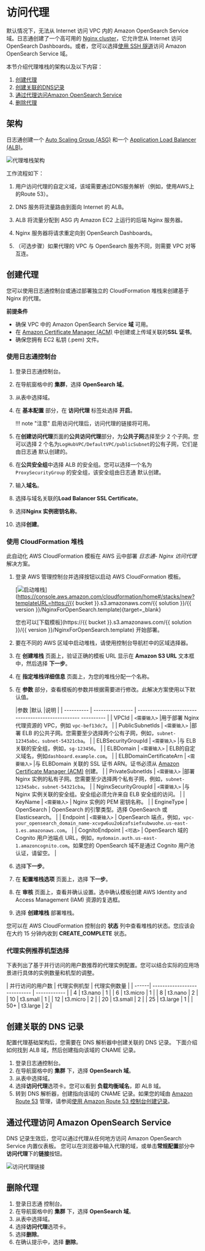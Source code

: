 # 访问代理

默认情况下，无法从 Internet 访问 VPC 内的 Amazon OpenSearch Service 域。日志通创建了一个高可用的 [Nginx cluster][nginx]，它允许您从 Internet 访问 OpenSearch Dashboards。或者，您可以选择[使用 SSH 隧道][ssh]访问 Amazon OpenSearch Service 域。

本节介绍代理堆栈的架构以及以下内容：

1. [创建代理](#_3)
2. [创建关联的DNS记录](#dns)
3. [通过代理访问Amazon OpenSearch Service](#aos)
4. [删除代理](#_4)

## 架构
日志通创建一个 [Auto Scaling Group (ASG)][asg] 和一个 [Application Load Balancer (ALB)][alb]。

![代理堆栈架构](../../images/architecture/proxy.svg)

工作流程如下：

1. 用户访问代理的自定义域，该域需要通过DNS服务解析（例如，使用AWS上的Route 53）。

2. DNS 服务将流量路由到面向 Internet 的 ALB。

3. ALB 将流量分配到 ASG 内 Amazon EC2 上运行的后端 Nginx 服务器。

4. Nginx 服务器将请求重定向到 OpenSearch Dashboards。

5. （可选步骤）如果代理的 VPC 与 OpenSearch 服务不同，则需要 VPC 对等互连。

## 创建代理
您可以使用日志通控制台或通过部署独立的 CloudFormation 堆栈来创建基于 Nginx 的代理。

**前提条件**

- 确保 VPC 中的 Amazon OpenSearch Service **域** 可用。
- 在 [Amazon Certificate Manager (ACM)][acm] 中创建或上传域关联的**SSL 证书**。
- 确保您拥有 EC2 私钥 (.pem) 文件。

### 使用日志通控制台
1. 登录日志通控制台。
2. 在导航窗格中的 **集群**，选择 **OpenSearch 域**。
3. 从表中选择域。
4. 在 **基本配置** 部分，在 **访问代理** 标签处选择 **开启**。

    !!! note "注意"
         启用访问代理后，访问代理的链接将可用。

5. 在**创建访问代理**页面的**公共访问代理**部分，为**公共子网**选择至少 2 个子网。您可以选择 2 个名为`LogHubVPC/DefaultVPC/publicSubnet`的公有子网，它们是由日志通 默认创建的。
6. 在**公共安全组**中选择 ALB 的安全组。您可以选择一个名为 `ProxySecurityGroup` 的安全组，该安全组由日志通 默认创建。
7. 输入**域名**。
8. 选择与域名关联的**Load Balancer SSL Certificate**。
9. 选择**Nginx 实例密钥名称**。
10. 选择**创建**。

### 使用 CloudFormation 堆栈
此自动化 AWS CloudFormation 模板在 AWS 云中部署 *日志通- Nginx 访问代理* 解决方案。

1. 登录 AWS 管理控制台并选择按钮以启动 AWS CloudFormation 模板。

    [![启动堆栈](../../images/launch-stack.png)](https://console.aws.amazon.com/cloudformation/home#/stacks/new?templateURL=https://{{ bucket }}.s3.amazonaws.com/{{ solution }}/{{ version }}/NginxForOpenSearch.template){target=_blank}

    您也可以[下载模板](https://{{ bucket }}.s3.amazonaws.com/{{ solution }}/{{ version }}/NginxForOpenSearch.template) 开始部署。

2. 要在不同的 AWS 区域中启动堆栈，请使用控制台导航栏中的区域选择器。

3. 在 **创建堆栈** 页面上，验证正确的模板 URL 显示在 **Amazon S3 URL** 文本框中，然后选择 **下一步**。

4. 在 **指定堆栈详细信息** 页面上，为您的堆栈分配一个名称。

5. 在 **参数** 部分，查看模板的参数并根据需要进行修改。此解决方案使用以下默认值。

    |参数 |默认 |说明 |
    | ---------- | ---------------- | -------------------------------------------------- ---------- |
    | VPCId | `<需要输入>` |用于部署 Nginx 代理资源的 VPC，例如 `vpc-bef13dc7`。 |
    | PublicSubnetIds | `<需要输入>` |部署 ELB 的公共子网。您需要至少选择两个公有子网，例如，`subnet-12345abc，subnet-54321cba`。 |
    | ELBSecurityGroupId | `<需要输入>` |与 ELB 关联的安全组，例如，`sg-123456`。 |
    | ELBDomain | `<需要输入>` | ELB的自定义域名，例如`dashboard.example.com`。 |
    | ELBDomainCertificateArn | `<需要输入>` |与 ELBDomain 关联的 SSL 证书 ARN。证书必须从 [Amazon Certificate Manager (ACM)][acm] 创建。 |
    | PrivateSubnetIds | `<需要输入>` |部署 Nginx 实例的私有子网。您需要至少选择两个私有子网，例如，`subnet-12345abc，subnet-54321cba`。 |
    | NginxSecurityGroupId | `<需要输入>` |与 Nginx 实例关联的安全组。安全组必须允许来自 ELB 安全组的访问。 |
    | KeyName | `<需要输入>` | Nginx 实例的 PEM 密钥名称。 |
    | EngineType | OpenSearch | OpenSearch 的引擎类型。选择 OpenSearch 或 Elasticsearch。 |
    | Endpoint | `<需要输入>` | OpenSearch 端点，例如，`vpc-your_opensearch_domain_name-xcvgw6uu2o6zafsiefxubwuohe.us-east-1.es.amazonaws.com`。 |
    | CognitoEndpoint | `<可选>` | OpenSearch 域的 Cognito 用户池端点 URL，例如，`mydomain.auth.us-east-1.amazoncognito.com`。如果您的 OpenSearch 域不是通过 Cognito 用户池认证，请留空。 |

6. 选择**下一步**。

7. 在 **配置堆栈选项** 页面上，选择 **下一步**。

8. 在 **审核** 页面上，查看并确认设置。选中确认模板创建 AWS Identity and Access Management (IAM) 资源的复选框。

9. 选择 **创建堆栈** 部署堆栈。

您可以在 AWS CloudFormation 控制台的 **状态** 列中查看堆栈的状态。您应该会在大约 15 分钟内收到 **CREATE_COMPLETE** 状态。

### 代理实例推荐机型选择

下表列出了基于并行访问的用户数推荐的代理实例配置。您可以结合实际的应用场景进行具体的实例数量和机型的调整。

| 并行访问的用户数 | 代理实例机型 | 代理实例数量 |
    | ------| ---------------------------- | ------------ |
    | 4     | t3.nano                      | 1            |
    | 6     | t3.micro                     | 1            |
    | 8     | t3.nano                      | 2            |
    | 10    | t3.small                     | 1            |
    | 12    | t3.micro                     | 2            |
    | 20    | t3.small                     | 2            |
    | 25    | t3.large                     | 1            |
    | 50+    | t3.large                     | 2            |

## 创建关联的 DNS 记录
配置代理基础架构后，您需要在 DNS 解析器中创建关联的 DNS 记录。 下面介绍如何找到 ALB 域，然后创建指向该域的 CNAME 记录。

1. 登录日志通控制台。
2. 在导航窗格中的 **集群** 下，选择 **OpenSearch 域**。
3. 从表中选择域。
4. 选择**访问代理**选项卡。您可以看到 **负载均衡域名**，即 ALB 域。
5. 转到 DNS 解析器，创建指向该域的 CNAME 记录。如果您的域由 [Amazon Route 53][route53] 管理，请参阅[使用 Amazon Route 53 控制台创建记录][createrecords]。

## 通过代理访问 Amazon OpenSearch Service
DNS 记录生效后，您可以通过代理从任何地方访问 Amazon OpenSearch Service 内置仪表板。 您可以在浏览器中输入代理的域，或单击**常规配置**部分中**访问代理**下的**链接**按钮。

![访问代理链接](../../images/access-proxy-link.png)

## 删除代理
1. 登录日志通 控制台。
2. 在导航窗格中的 **集群** 下，选择 **OpenSearch 域**。
3. 从表中选择域。
4. 选择**访问代理**选项卡。
5. 选择**删除**。
6. 在确认提示中，选择 **删除**。



[asg]: https://docs.aws.amazon.com/autoscaling/ec2/userguide/what-is-amazon-ec2-auto-scaling.html
[alb]: https://docs.aws.amazon.com/elasticloadbalancing/latest/application/introduction.html
[nginx]: https://aws.amazon.com/premiumsupport/knowledge-center/opensearch-outside-vpc-nginx/
[ssh]: https://aws.amazon.com/premiumsupport/knowledge-center/opensearch-outside-vpc-ssh/
[acm]: https://aws.amazon.com/certificate-manager/
[route53]: https://aws.amazon.com/route53/
[createrecords]: https://docs.aws.amazon.com/Route53/latest/DeveloperGuide/resource-record-sets-creating.html